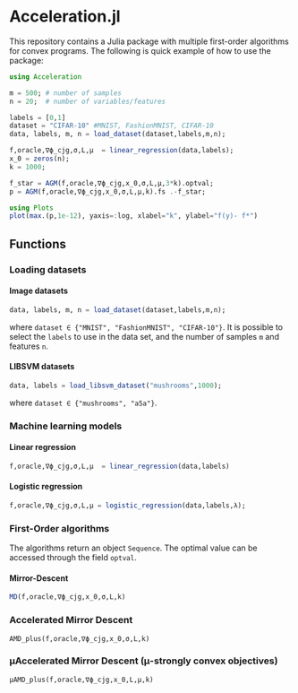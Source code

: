 # Acceleration.jl

This repository contains a Julia package with multiple first-order algorithms for convex programs. The following is quick example of how to use the package:

```julia
using Acceleration

m = 500; # number of samples
n = 20;  # number of variables/features

labels = [0,1]
dataset = "CIFAR-10" #MNIST, FashionMNIST, CIFAR-10
data, labels, m, n = load_dataset(dataset,labels,m,n);

f,oracle,∇ϕ_cjg,σ,L,μ  = linear_regression(data,labels);
x_0 = zeros(n);
k = 1000;

f_star = AGM(f,oracle,∇ϕ_cjg,x_0,σ,L,μ,3*k).optval;
p = AGM(f,oracle,∇ϕ_cjg,x_0,σ,L,μ,k).fs .-f_star;

using Plots
plot(max.(p,1e-12), yaxis=:log, xlabel="k", ylabel="f(y)- f*")
```

## Functions

### Loading datasets

#### Image datasets
```julia
data, labels, m, n = load_dataset(dataset,labels,m,n);
```
where 
```dataset ∈ {"MNIST", "FashionMNIST", "CIFAR-10"}```. It is possible to select the ```labels``` to use in the data set, and the number of samples ```m``` and features ```n```.

#### LIBSVM datasets

```julia
data, labels = load_libsvm_dataset("mushrooms",1000);
```
where ```dataset ∈ {"mushrooms", "a5a"}```.

### Machine learning models

#### Linear regression

```julia
f,oracle,∇ϕ_cjg,σ,L,μ  = linear_regression(data,labels)
```
#### Logistic regression
```julia
f,oracle,∇ϕ_cjg,σ,L,μ = logistic_regression(data,labels,λ);
```

### First-Order algorithms
The algorithms return an object ```Sequence```. The optimal value can be accessed through the field ```optval```.
#### Mirror-Descent
```julia
MD(f,oracle,∇ϕ_cjg,x_0,σ,L,k)
```
### Accelerated Mirror Descent
```
AMD_plus(f,oracle,∇ϕ_cjg,x_0,σ,L,k)
```

### μAccelerated Mirror Descent (μ-strongly convex objectives)
```
μAMD_plus(f,oracle,∇ϕ_cjg,x_0,L,μ,k)
```
